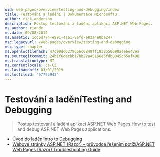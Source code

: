 ```yaml
---
uid: web-pages/overview/testing-and-debugging/index
title: Testování a ladění | Dokumentace Microsoftu
author: rick-anderson
description: Postup testování a ladění aplikací ASP.NET Web Pages.
ms.author: riande
ms.date: 09/08/2014
ms.assetid: 1cc6d774-e991-4aa1-8efd-e83a4e0ba247
msc.legacyurl: /web-pages/overview/testing-and-debugging
msc.type: chapter
ms.openlocfilehash: 47c99dd62796b6c0849ff1832550690aee6e43ea
ms.sourcegitcommit: 24b1f6decbb17bb22a45166e5fdb0845c65af498
ms.translationtype: MT
ms.contentlocale: cs-CZ
ms.lasthandoff: 03/01/2019
ms.locfileid: "57795943"
---
```

<a name="testing-and-debugging"></a><span data-ttu-id="033f5-103">Testování a ladění</span><span class="sxs-lookup"><span data-stu-id="033f5-103">Testing and Debugging</span></span>
====================
> <span data-ttu-id="033f5-104">Postup testování a ladění aplikací ASP.NET Web Pages.</span><span class="sxs-lookup"><span data-stu-id="033f5-104">How to test and debug ASP.NET Web Pages applications.</span></span>


- [<span data-ttu-id="033f5-105">Úvod do ladění</span><span class="sxs-lookup"><span data-stu-id="033f5-105">Intro to Debugging</span></span>](introduction-to-debugging.md)
- [<span data-ttu-id="033f5-106">Webové stránky ASP.NET (Razor) – průvodce řešením potíží</span><span class="sxs-lookup"><span data-stu-id="033f5-106">ASP.NET Web Pages (Razor) Troubleshooting Guide</span></span>](aspnet-web-pages-razor-troubleshooting-guide.md)
